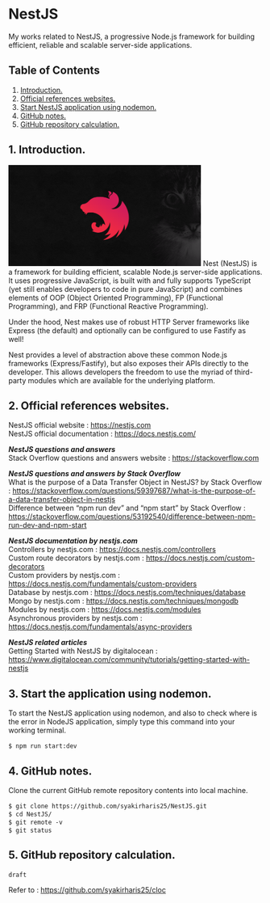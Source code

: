 # NestJS
My works related to NestJS, a progressive Node.js framework for building efficient, reliable and scalable server-side applications.

## Table of Contents
1. [Introduction.](#introduction)
2. [Official references websites.](#references)
3. [Start NestJS application using nodemon.](#nodemon)
4. [GitHub notes.](#github)
5. [GitHub repository calculation.](#calculation)

<a name="introduction"></a>
## 1. Introduction.
<img src="nest.png" height="200"> 
Nest (NestJS) is a framework for building efficient, scalable Node.js server-side applications. It uses progressive JavaScript, is built with and fully supports TypeScript (yet still enables developers to code in pure JavaScript) and combines elements of OOP (Object Oriented Programming), FP (Functional Programming), and FRP (Functional Reactive Programming).

Under the hood, Nest makes use of robust HTTP Server frameworks like Express (the default) and optionally can be configured to use Fastify as well!

Nest provides a level of abstraction above these common Node.js frameworks (Express/Fastify), but also exposes their APIs directly to the developer. This allows developers the freedom to use the myriad of third-party modules which are available for the underlying platform.

<a name="references"></a>
## 2. Official references websites. <br />
NestJS official website : https://nestjs.com <br />
NestJS official documentation : https://docs.nestjs.com/ <br />

**_NestJS questions and answers_** <br />
Stack Overflow questions and answers website : https://stackoverflow.com <br />

**_NestJS questions and answers by Stack Overflow_** <br />
What is the purpose of a Data Transfer Object in NestJS? by Stack Overflow : https://stackoverflow.com/questions/59397687/what-is-the-purpose-of-a-data-transfer-object-in-nestjs <br />
Difference between “npm run dev” and “npm start” by Stack Overflow : https://stackoverflow.com/questions/53192540/difference-between-npm-run-dev-and-npm-start <br />

**_NestJS documentation by nestjs.com_** <br />
Controllers by nestjs.com : https://docs.nestjs.com/controllers <br />
Custom route decorators by nestjs.com : https://docs.nestjs.com/custom-decorators <br />
Custom providers by nestjs.com : https://docs.nestjs.com/fundamentals/custom-providers <br />
Database by nestjs.com : https://docs.nestjs.com/techniques/database <br />
Mongo by nestjs.com : https://docs.nestjs.com/techniques/mongodb <br />
Modules by nestjs.com : https://docs.nestjs.com/modules <br />
Asynchronous providers by nestjs.com : https://docs.nestjs.com/fundamentals/async-providers <br />

**_NestJS related articles_** <br />
Getting Started with NestJS by digitalocean : https://www.digitalocean.com/community/tutorials/getting-started-with-nestjs

<a name="node"></a>
## 3. Start the application using nodemon.
To start the NestJS application using nodemon, and also to check where is the error in NodeJS application, simply type this command into your working terminal.
```
$ npm run start:dev
```

<a name="github"></a>
## 4. GitHub notes.
Clone the current GitHub remote repository contents into local machine.
```
$ git clone https://github.com/syakirharis25/NestJS.git
$ cd NestJS/
$ git remote -v
$ git status
```

<a name="calculation"></a>
## 5. GitHub repository calculation.
```
draft
```
Refer to : https://github.com/syakirharis25/cloc
